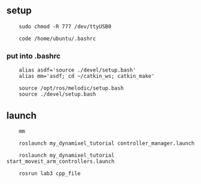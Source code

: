 ## setup

        sudo chmod -R 777 /dev/ttyUSB0

        code /home/ubuntu/.bashrc

### put into .bashrc

        alias asdf='source ./devel/setup.bash'
        alias mm='asdf; cd ~/catkin_ws; catkin_make'

        source /opt/ros/melodic/setup.bash
        source ./devel/setup.bash


## launch
        mm

        roslaunch my_dynamixel_tutorial controller_manager.launch
        
        roslaunch my_dynamixel_tutorial start_moveit_arm_controllers.launch

        rosrun lab3 cpp_file

